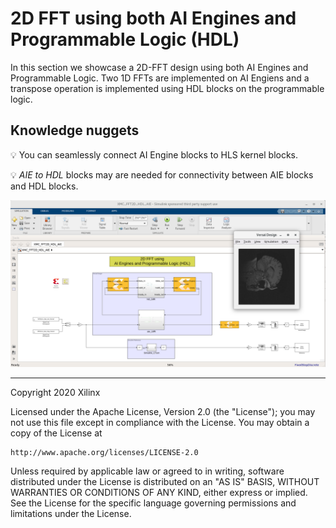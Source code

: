 # 2D FFT using both AI Engines and Programmable Logic (HDL)
In this section we showcase a 2D-FFT design using both AI Engines and Programmable Logic.
Two 1D FFTs are implemented on AI Engiens and a transpose operation is implemented using HDL blocks on the programmable logic.

## Knowledge nuggets
:bulb: You can seamlessly connect AI Engine blocks to HLS kernel blocks.

:bulb: _AIE to HDL_ blocks may are needed for connectivity between AIE blocks and HDL blocks. 

<p align="center">
<img src="images/fft_2d_AIE_HDL_screen_shot.png">
</p>

------------
Copyright 2020 Xilinx

Licensed under the Apache License, Version 2.0 (the "License");
you may not use this file except in compliance with the License.
You may obtain a copy of the License at

    http://www.apache.org/licenses/LICENSE-2.0

Unless required by applicable law or agreed to in writing, software
distributed under the License is distributed on an "AS IS" BASIS,
WITHOUT WARRANTIES OR CONDITIONS OF ANY KIND, either express or implied.
See the License for the specific language governing permissions and
limitations under the License.
